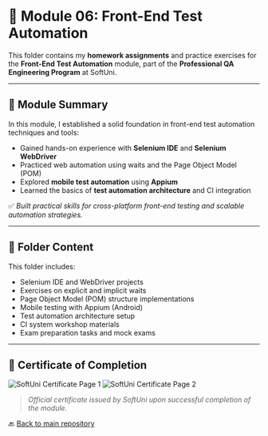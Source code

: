 # 🧪 Module 06: Front-End Test Automation

This folder contains my **homework assignments** and practice exercises for the **Front-End Test Automation** module, part of the **Professional QA Engineering Program** at SoftUni.

---

## 📘 Module Summary

In this module, I established a solid foundation in front-end test automation techniques and tools:

- Gained hands-on experience with **Selenium IDE** and **Selenium WebDriver**
- Practiced web automation using waits and the Page Object Model (POM)
- Explored **mobile test automation** using **Appium**
- Learned the basics of **test automation architecture** and CI integration

✅ *Built practical skills for cross-platform front-end testing and scalable automation strategies.*

---

## 📂 Folder Content

This folder includes:
- Selenium IDE and WebDriver projects
- Exercises on explicit and implicit waits
- Page Object Model (POM) structure implementations
- Mobile testing with Appium (Android)
- Test automation architecture setup
- CI system workshop materials
- Exam preparation tasks and mock exams

---

## 📜 Certificate of Completion

![SoftUni Certificate Page 1](https://github.com/user-attachments/assets/553fc548-22d3-4779-99b4-3efcca4d4858)
![SoftUni Certificate Page 2](https://github.com/user-attachments/assets/fc63e521-8ec3-4040-ae19-d520ce8a60fc)

> *Official certificate issued by SoftUni upon successful completion of the module.*

 🔙 [Back to main repository](../README.md)

